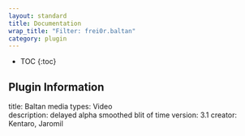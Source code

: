 ```yaml
---
layout: standard
title: Documentation
wrap_title: "Filter: frei0r.baltan"
category: plugin
---
```

* TOC
{:toc}

## Plugin Information

title: Baltan
media types:
Video  
description: delayed alpha smoothed blit of time
version: 3.1
creator: Kentaro, Jaromil
